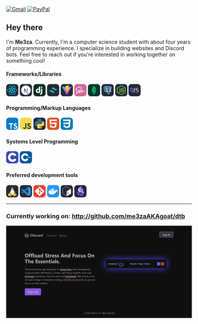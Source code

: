 [![Gmail](https://img.shields.io/badge/Gmail-D14836?style=for-the-badge&logo=gmail&logoColor=white)](mailto:medkrix1@gmail.com)
[![PayPal](https://img.shields.io/badge/PayPal-00457C?style=for-the-badge&logo=paypal&logoColor=white)](https://paypal.me/me3za)

## Hey there

I'm <b>Me3za</b>. Currently, I'm a computer science student with about four years of programming experience. I specialize in building websites and Discord bots. Feel free to reach out if you're interested in working together on something cool!

#### Frameworks/Libraries

<div>
<img src="./assets/react.svg" width=33>
<img src="./assets/nextjs.svg" width=33>
<img src="./assets/django.svg" width=33>
<img src="./assets/tailwind.svg" width=33>
<img src="./assets/vite.svg" width=33>
<img src="./assets/sass.svg" width=33>
<img src="./assets/mongodb.svg" width=33>
<img src="./assets/postgres.svg" width=33>
<img src="./assets/node.svg" width=33>
<img src="./assets/discordjs.svg" width=33>
</div>

#### Programming/Markup Languages

<div>
<img src="./assets/typescript.svg" width=33>
<img src="./assets/javascript.svg" width=33>
<img src="./assets/py.svg" width=33>
<img src="./assets/html.svg" width=33>
<img src="./assets/css.svg" width=33>
</div>

#### Systems Level Programming

<div>
<img src="./assets/c.svg" width=33>
<img src="./assets/cpp.svg" width=33>
</div>

#### Preferred development tools

<div>
<img src="./assets/linux.svg" width=33>
<img src="./assets/vscode.svg" width=33>
<img src="./assets/git.svg" width=33>
<img src="./assets/docker.svg" width=33>
<img src="./assets/bash.svg" width=33>
<img src="./assets/obsidian.svg" width=33>
</div>

---

### **Currently working on:** http://github.com/me3zaAKAgoat/dtb

  <img src="./assets/dtb.png" alt="dtb">

</samp>
